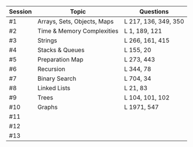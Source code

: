 | Session | Topic                       | Questions            |
| ------- | --------------------------- | -------------------- |
| #1      | Arrays, Sets, Objects, Maps | L 217, 136, 349, 350 |
| #2      | Time & Memory Complexities  | L 1, 189, 121        |
| #3      | Strings                     | L 266, 161, 415      |
| #4      | Stacks & Queues             | L 155, 20            |
| #5      | Preparation Map             | L 273, 443           |
| #6      | Recursion                   | L 344, 78            |
| #7      | Binary Search               | L 704, 34            |
| #8      | Linked Lists                | L 21, 83             |
| #9      | Trees                       | L 104, 101, 102      |
| #10     | Graphs                      | L 1971, 547          |
| #11     |                             |                      |
| #12     |                             |                      |
| #13     |                             |                      |
